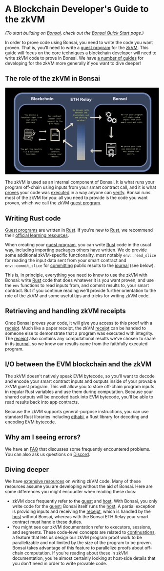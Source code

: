 # A Blockchain Developer's Guide to the zkVM

_(To start building on [Bonsai], check out the [Bonsai Quick Start] page.)_

In order to prove code using Bonsai, you need to write the code you want proven. That is, you'll need to write a [guest program] for the [zkVM](../terminology#zero-knowledge-virtual-machine-zkvm). This guide will focus on the core techniques a blockchain developer will need to write zkVM code to prove in Bonsai. We have [a number of guides](../zkvm) for developing for the zkVM more generally if you want to dive deeper!

## The role of the zkVM in Bonsai

![Bonsai ETH Relay overview](../img/eth-relay-diagram.jpg)

<!-- TODO: Modify the diagram to highlight the right zkVM portion. -->

The zkVM is used as an internal component of Bonsai. It is what runs your program off-chain using inputs from your smart contract call, and it is what [proves] your code was [executed] in a way anyone can [verify]. Bonsai runs most of the zkVM for you: all you need to provide is the code you want proven, which we call the zkVM [guest program].

## Writing Rust code

[Guest programs] are written in [Rust]. If you're new to [Rust], we recommend their [official learning resources](https://www.rust-lang.org/learn).

When creating your [guest program], you can write [Rust] code in the usual way, including importing packages others have written. We do provide some additional zkVM-specific functionality, most notably `env::read_slice` for reading the input data sent from your smart contract and `env::commit_slice` for [committing] public results to the [journal] (see below).

This is, in principle, everything you need to know to use the zkVM with Bonsai: write [Rust] code that does whatever it is you want proven, and use the `env` functions to read inputs from, and commit results to, your smart contract. But if you continue reading we'll provide further orientation to the role of the zkVM and some useful tips and tricks for writing zkVM code.

## Retrieving and handling zkVM receipts 

Once Bonsai proves your code, it will give you access to this proof with a [receipt]. Much like a paper receipt, the zkVM [receipt] can be handed to someone else to demonstrate that a program was executed with integrity. The [receipt] also contains any computational results we've chosen to share in its [journal], so we know our results came from the faithfully executed program.

## I/O between the EVM blockchain and the zkVM 

The zkVM doesn't natively speak EVM bytecode, so you'll want to decode and encode your smart contract inputs and outputs inside of your provable zkVM guest program. This will allow you to store off-chain program inputs in regular Rust variables and use them during computation. Because your shared outputs will be encoded back into EVM bytecode, you'll be able to read results back into app contracts.

Because the zkVM supports general-purpose instructions, you can use standard Rust libraries including [ethabi](https://github.com/rust-ethereum/ethabi), a Rust library for decoding and encoding EVM bytecode.

## Why am I seeing errors?

We have an [FAQ](../faq.md) that discusses some frequently encountered problems. You can also ask us questions on [Discord].

## Diving deeper

We have [extensive resources](../zkvm) on writing zkVM code. Many of these resources assume you are developing without the aid of Bonsai. Here are some differences you might encounter when reading these docs:
* zkVM docs frequently refer to the [guest] and [host]. With Bonsai, you only write code for the [guest]; Bonsai itself runs the [host]. A partial exception is providing inputs and receiving the [receipt], which is handled by the [host] without Bonsai, whereas with the Bonsai ETH Relay your smart contract must handle these duties.
* You might see our zkVM documentation refer to executors, sessions, and segments. These code-level concepts are related to [continuations](https://www.risczero.com/blog/continuations), a feature that lets us design our zkVM program proof work to be parallelizable and not limited by the size of the program to be proven. Bonsai takes advantage of this feature to parallelize proofs about off-chain computation. If you're reading about these in zkVM documentation, you're almost certainly looking at host-side details that you don't need in order to write provable code.

[Bonsai]: ../bonsai/
[Rust]: https://www.rust-lang.org/
[Bonsai Quick Start]: quickstart.md
[Discord]: https://discord.gg/risczero
[guest program]: ../terminology#guest-program
[Guest programs]: ../terminology#guest-program
[proves]: ../terminology#validity-proof
[executed]: ../terminology#execute
[verify]: ../terminology#verify
[guest]: ../terminology#guest
[host]: ../terminology#host
[receipt]: ../terminology#receipt
[committing]: ../terminology#commit
[journal]: ../terminology#journal
